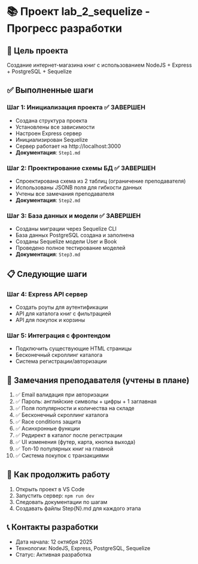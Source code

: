 # 📚 Проект lab_2_sequelize - Прогресс разработки

## 🎯 Цель проекта

Создание интернет-магазина книг с использованием NodeJS + Express + PostgreSQL + Sequelize

## ✅ Выполненные шаги

### Шаг 1: Инициализация проекта ✅ ЗАВЕРШЕН

- Создана структура проекта
- Установлены все зависимости
- Настроен Express сервер
- Инициализирован Sequelize
- Сервер работает на http://localhost:3000
- **Документация**: `Step1.md`

### Шаг 2: Проектирование схемы БД ✅ ЗАВЕРШЕН

- Спроектирована схема из 2 таблиц (ограничение преподавателя)
- Использованы JSONB поля для гибкости данных
- Учтены все замечания преподавателя
- **Документация**: `Step2.md`

### Шаг 3: База данных и модели ✅ ЗАВЕРШЕН

- Созданы миграции через Sequelize CLI
- База данных PostgreSQL создана и заполнена
- Созданы Sequelize модели User и Book
- Проведено полное тестирование моделей
- **Документация**: `Step3.md`

## 📋 Следующие шаги

### Шаг 4: Express API сервер

- Создать роуты для аутентификации
- API для каталога книг с фильтрацией
- API для покупок и корзины

### Шаг 5: Интеграция с фронтендом

- Подключить существующие HTML страницы
- Бесконечный скроллинг каталога
- Система регистрации/авторизации

## 🔧 Замечания преподавателя (учтены в плане)

1. ✅ Email валидация при авторизации
2. ✅ Пароль: английские символы + цифры + 1 заглавная
3. ✅ Поля популярности и количества на складе
4. ✅ Бесконечный скроллинг каталога
5. ✅ Race conditions защита
6. ✅ Асинхронные функции
7. ✅ Редирект в каталог после регистрации
8. ✅ UI изменения (футер, карта, кнопка выхода)
9. ✅ Топ-10 популярных книг на главной
10. ✅ Система покупок с транзакциями

## 🚀 Как продолжить работу

1. Открыть проект в VS Code
2. Запустить сервер: `npm run dev`
3. Следовать документации по шагам
4. Создавать файлы Step{N}.md для каждого этапа

## 📞 Контакты разработки

- Дата начала: 12 октября 2025
- Технологии: NodeJS, Express, PostgreSQL, Sequelize
- Статус: Активная разработка
